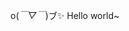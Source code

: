 o(*￣▽￣*)ブ✨ Hello world~ 


<!---
RicardoZhuo/RicardoZhuo is a ✨ special ✨ repository because its `README.md` (this file) appears on your GitHub profile.
You can click the Preview link to take a look at your changes.
--->
